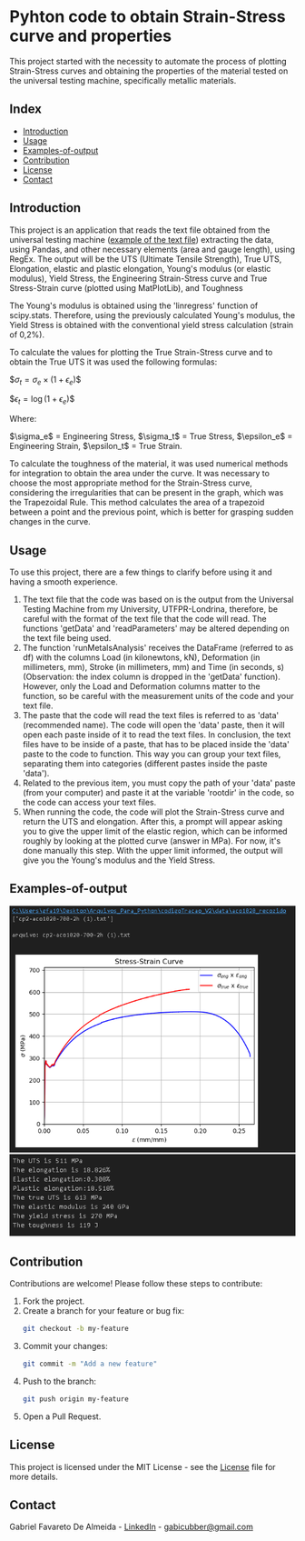 # Pyhton code to obtain Strain-Stress curve and properties 

This project started with the necessity to automate the process of plotting Strain-Stress curves and obtaining the properties of the material tested 
on the universal testing machine, specifically metallic materials.

## Index
- [Introduction](#introduction)
- [Usage](#usage)
- [Examples-of-output](#examples-of-output)
- [Contribution](#contribution)
- [License](#license)
- [Contact](#contact)

## Introduction
This project is an application that reads the text file obtained from the universal testing machine ([example of the text file](ExampleTextFile_1020steel_annealed_700_2h.txt)) extracting the data, using Pandas, and other necessary elements (area and gauge length), using RegEx. The output will be the 
UTS (Ultimate Tensile Strength), True UTS, Elongation, elastic and plastic elongation, Young's modulus (or elastic modulus), Yield Stress, the Engineering Strain-Stress curve and True Stress-Strain curve (plotted using MatPlotLib), and Toughness 

The Young's modulus is obtained using the 'linregress' function of scipy.stats. Therefore, using the previously calculated Young's modulus, the 
Yield Stress is obtained with the conventional yield stress calculation (strain of 0,2%).

To calculate the values for plotting the True Strain-Stress curve and to obtain the True UTS it was used the following formulas:

$$\sigma_t = \sigma_e \times (1 + \epsilon_e)\$$

$$\epsilon_t = \log(1+\epsilon_e)\$$

Where:

$\sigma_e\$ = Engineering Stress, $\sigma_t\$ = True Stress, $\epsilon_e\$ = Engineering Strain, $\epsilon_t\$ = True Strain.

To calculate the toughness of the material, it was used numerical methods for integration to obtain the area under the curve. It was necessary to choose the most appropriate method for the Strain-Stress curve, considering the irregularities that can be present in the graph, which was the Trapezoidal Rule. This method calculates the area of a trapezoid between a point and the previous point, which is better for grasping sudden changes in the curve.

## Usage

To use this project, there are a few things to clarify before using it and having a smooth experience.

1) The text file that the code was based on is the output from the Universal Testing Machine from my University, UTFPR-Londrina, therefore, be
   careful with the format of the text file that the code will read. The functions 'getData' and 'readParameters' may be altered depending on
   the text file being used.
2) The function 'runMetalsAnalysis' receives the DataFrame (referred to as df) with the columns Load (in kilonewtons, kN), Deformation (in
   millimeters, mm), Stroke (in millimeters, mm) and Time (in seconds, s) (Observation: the index column is dropped in the 'getData' function).
   However, only the Load and Deformation columns matter to the function, so be careful with the measurement units of the code and your text
   file.
3) The paste that the code will read the text files is referred to as 'data' (recommended name). The code will open the 'data' paste, then it will open
   each paste inside of it to read the text files. In conclusion, the text files have to be inside of a paste, that has to be placed inside the 'data' paste
   to the code to function. This way you can group your text files, separating them into categories (different pastes inside the paste 'data').
4) Related to the previous item, you must copy the path of your 'data' paste (from your computer) and paste it at the variable
   'rootdir' in the code, so the code can access your text files.
5) When running the code, the code will plot the Strain-Stress curve and return the UTS and elongation. After this, a prompt will appear asking
   you to give the upper limit of the elastic region, which can be informed roughly by looking at the plotted curve (answer in MPa). For now, it's
   done manually this step. With the upper limit informed, the output will give you the Young's modulus and the Yield Stress.

## Examples-of-output

![Exemplo_output_codigoTracao](ExampleOfOutput_1.png)
![Exemplo_output_codigoTracao2](ExampleOfOutput_2.png)

## Contribution

Contributions are welcome! Please follow these steps to contribute:

1. Fork the project.
2. Create a branch for your feature or bug fix:
    ```sh
    git checkout -b my-feature
    ```
3. Commit your changes:
    ```sh
    git commit -m "Add a new feature"
    ```
4. Push to the branch:
    ```sh
    git push origin my-feature
    ```
5. Open a Pull Request.

## License

This project is licensed under the MIT License - see the [License](License) file for more details.

## Contact

Gabriel Favareto De Almeida - [LinkedIn](https://www.linkedin.com/in/gabriel-de-almeida-181701234/) - gabicubber@gmail.com

